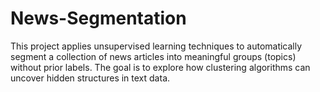 # News-Segmentation
This project applies unsupervised learning techniques to automatically segment a collection of news articles into meaningful groups (topics) without prior labels. The goal is to explore how clustering algorithms can uncover hidden structures in text data.
